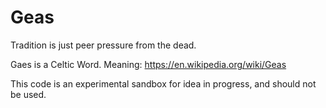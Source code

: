 # Geas

Tradition is just peer pressure from the dead.

Gaes is a Celtic Word. Meaning: https://en.wikipedia.org/wiki/Geas

This code is an experimental sandbox for idea in progress, and should not be used.
